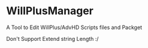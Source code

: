 # WillPlusManager
A Tool to Edit WillPlus/AdvHD Scripts files and Packget

Don't Support Extend string Length :/